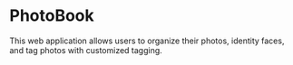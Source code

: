 # PhotoBook
This web application allows users to organize their photos, identity faces, and tag photos with customized tagging.
